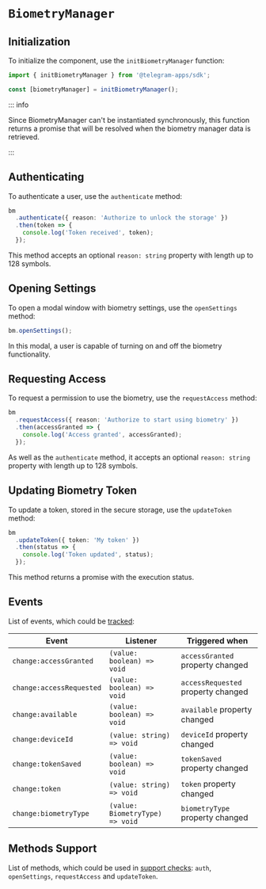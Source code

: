 # `BiometryManager`

## Initialization

To initialize the component, use the `initBiometryManager` function:

```typescript
import { initBiometryManager } from '@telegram-apps/sdk';

const [biometryManager] = initBiometryManager();  
```

::: info

Since BiometryManager can't be instantiated synchronously, this function returns a promise that will
be resolved when the biometry manager data is retrieved.

:::

## Authenticating

To authenticate a user, use the `authenticate` method:

```ts
bm
  .authenticate({ reason: 'Authorize to unlock the storage' })
  .then(token => {
    console.log('Token received', token);
  });
```

This method accepts an optional `reason: string` property with length up to 128 symbols.

## Opening Settings

To open a modal window with biometry settings, use the `openSettings` method:

```ts
bm.openSettings();
```

In this modal, a user is capable of turning on and off the biometry functionality.

## Requesting Access

To request a permission to use the biometry, use the `requestAccess` method:

```ts
bm
  .requestAccess({ reason: 'Authorize to start using biometry' })
  .then(accessGranted => {
    console.log('Access granted', accessGranted);
  });
```

As well as the `authenticate` method, it accepts an optional `reason: string` property with length
up to 128 symbols.

## Updating Biometry Token

To update a token, stored in the secure storage, use the `updateToken` method:

```ts
bm
  .updateToken({ token: 'My token' })
  .then(status => {
    console.log('Token updated', status);
  });
```

This method returns a promise with the execution status.

## Events

List of events, which could be [tracked](#events):

| Event                    | Listener                        | Triggered when                     |
|--------------------------|---------------------------------|------------------------------------|
| `change:accessGranted`   | `(value: boolean) => void`      | `accessGranted` property changed   |
| `change:accessRequested` | `(value: boolean) => void`      | `accessRequested` property changed |
| `change:available`       | `(value: boolean) => void`      | `available` property changed       |
| `change:deviceId`        | `(value: string) => void`       | `deviceId` property changed        |
| `change:tokenSaved`      | `(value: boolean) => void`      | `tokenSaved` property changed      |
| `change:token`           | `(value: string) => void`       | `token` property changed           |
| `change:biometryType`    | `(value: BiometryType) => void` | `biometryType` property changed    |

## Methods Support

List of methods, which could be used in [support checks](#methods-support):
`auth`, `openSettings`, `requestAccess` and `updateToken`.